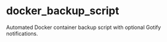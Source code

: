 # docker_backup_script
Automated Docker container backup script with optional Gotify notifications.
